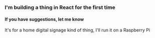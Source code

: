 ### I'm building a thing in React for the first time
#### If you have suggestions, let me know

It's for a home digital signage kind of thing, I'll run it on a Raspberry Pi
